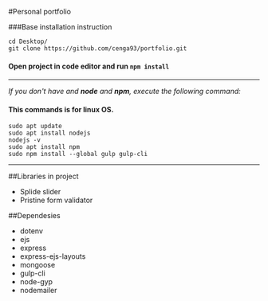 #Personal portfolio

###Base installation instruction
  ```shell
  cd Desktop/
  git clone https://github.com/cenga93/portfolio.git
  ```
#### Open project in code editor and run `npm install`
***

_If you don't have and **node** and **npm**, execute the following command:_
#### This commands is for linux OS.
  ```shell
  sudo apt update
  sudo apt install nodejs
  nodejs -v
  sudo apt install npm
  sudo npm install --global gulp gulp-cli
  ```
***
##Libraries in project
* Splide slider
* Pristine form validator

##Dependesies
* dotenv
* ejs
* express
* express-ejs-layouts
* mongoose
* gulp-cli
* node-gyp
* nodemailer